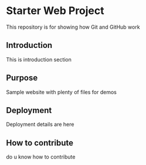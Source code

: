 # Starter Web Project

This repository is for showing how Git and GitHub work

## Introduction
This is introduction section 

## Purpose

Sample website with plenty of files for demos

## Deployment

Deployment details are here

## How to contribute

do u know how to contribute